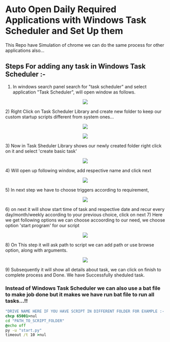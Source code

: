 # Auto Open Daily Required Applications with Windows Task Scheduler and Set Up them

This Repo have Simulation of chrome we can do the same process for other applications also...

## Steps For adding any task in Windows Task Scheduler :-

1) In windows search panel search for "task scheduler" and select application "Task Scheduler", will open window as follows.
<p align="center">
  <img src="https://user-images.githubusercontent.com/61587515/211763643-9c201136-171f-4aa7-9f92-77801f1de43e.png"/>
</p>
2) Right Click on Task Scheduler Library and create new folder to keep our custom startup scripts different from system ones...
<p align="center">
  <img src="https://user-images.githubusercontent.com/61587515/211764104-5386dfeb-9734-445f-a13c-0bc750af217d.png"/>
</p>
<p align="center">
  <img src="https://user-images.githubusercontent.com/61587515/211764239-edb676cb-22dd-43f7-a977-2d048e6a5234.png"/>
</p>
3) Now in Task Sheduler Library shows our newly created folder right click on it and select 'create basic task'
<p align="center">
  <img src="https://user-images.githubusercontent.com/61587515/211764902-cfcb0006-40a1-4469-85b0-728d00c60d81.png"/>
</p>
4) Will open  up  following  window,  add respective name and click next
<p align="center">
  <img src="https://user-images.githubusercontent.com/61587515/211765164-f0d610e6-066d-4b32-8be8-08442aca1ba0.png"/>
</p>
5) In next step we have to choose triggers according  to requirement,
<p align="center">
  <img src="https://user-images.githubusercontent.com/61587515/211765404-4134c4d1-8a88-4c2b-8599-3414d21cf25f.png"/>
</p>
6) on next it will show start time of task and respective date and recur every day/month/weekly according to your previous choice, click on next
7) Here we get following options we can choose accoording to our need, we choose option 'start program' for our script
<p align="center">
  <img src="https://user-images.githubusercontent.com/61587515/211765940-c86fae75-0c76-46ac-8c1b-6299922445ec.png"/>
</p>
8) On This step it will ask path to script we can add path or use browse option, along with arguments.
<p align="center">
  <img src="https://user-images.githubusercontent.com/61587515/211766458-5501fa18-9324-4fd4-93c8-d474c885ce95.png"/>
</p>
9) Subsequently it will show all details about task, we can click on finish to complete process and Done. We have Successfully sheduled task.

### Instead of Windows Task Scheduler we can also use a bat file to make job done but it makes we have run bat file to run all tasks...!!

```bat
"DRIVE NAME HERE IF YOU HAVE SCRIPT IN DIFFERENT FOLDER FOR EXAMPLE :- 'G:'"
chcp 65001>nul
cd "PATH_TO_SCRIPT_FOLDER"
@echo off
py -u "start.py"
timeout /t 10 >nul
```
